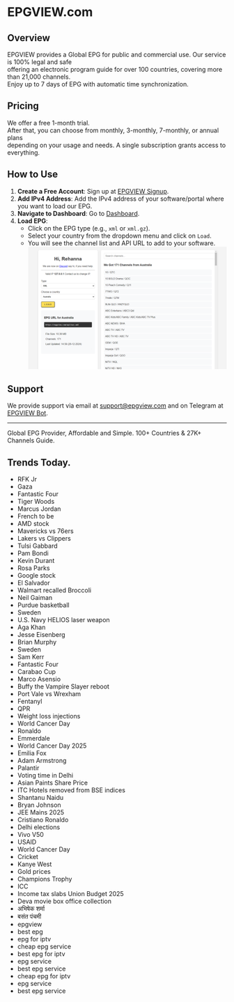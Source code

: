 # EPGVIEW.com



## Overview
EPGVIEW provides a Global EPG for public and commercial use. Our service is 100% legal and safe\
offering an electronic program guide for over 100 countries, covering more than 21,000 channels.\
Enjoy up to 7 days of EPG with automatic time synchronization.

## Pricing
We offer a free 1-month trial. \
After that, you can choose from monthly, 3-monthly, 7-monthly, or annual plans \
depending on your usage and needs. A single subscription grants access to everything.

## How to Use
1. **Create a Free Account**: Sign up at [EPGVIEW Signup](https://epgview.com/signup.php).
2. **Add IPv4 Address**: Add the IPv4 address of your software/portal where you want to load our EPG.
3. **Navigate to Dashboard**: Go to [Dashboard](https://epgview.com/dashboard.php).
4. **Load EPG**:
   - Click on the EPG type (e.g., `xml` or `xml.gz`).
   - Select your country from the dropdown menu and click on `Load`.
   - You will see the channel list and API URL to add to your software.
![EPGVIEW](img/dashboard.png)
## Support
We provide support via email at [support@epgview.com](mailto:support@epgview.com) and on Telegram at [EPGVIEW Bot](https://t.me/epgview_bot).

---

Global EPG Provider, Affordable and Simple. 100+ Countries & 27K+ Channels Guide.

## Trends Today.

- RFK Jr
- Gaza
- Fantastic Four
- Tiger Woods
- Marcus Jordan
- French to be
- AMD stock
- Mavericks vs 76ers
- Lakers vs Clippers
- Tulsi Gabbard
- Pam Bondi
- Kevin Durant
- Rosa Parks
- Google stock
- El Salvador
- Walmart recalled Broccoli
- Neil Gaiman
- Purdue basketball
- Sweden
- U.S. Navy HELIOS laser weapon
- Aga Khan
- Jesse Eisenberg
- Brian Murphy
- Sweden
- Sam Kerr
- Fantastic Four
- Carabao Cup
- Marco Asensio
- Buffy the Vampire Slayer reboot
- Port Vale vs Wrexham
- Fentanyl
- QPR
- Weight loss injections
- World Cancer Day
- Ronaldo
- Emmerdale
- World Cancer Day 2025
- Emilia Fox
- Adam Armstrong
- Palantir
- Voting time in Delhi
- Asian Paints Share Price
- ITC Hotels removed from BSE indices
- Shantanu Naidu
- Bryan Johnson
- JEE Mains 2025
- Cristiano Ronaldo
- Delhi elections
- Vivo V50
- USAID
- World Cancer Day
- Cricket
- Kanye West
- Gold prices
- Champions Trophy
- ICC
- Income tax slabs Union Budget 2025
- Deva movie box office collection
- अभिषेक शर्मा
- बसंत पंचमी
- epgview
- best epg
- epg for iptv
- cheap epg service
- best epg for iptv
- epg service
- best epg service
- cheap epg for iptv
- epg service
- best epg service
